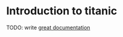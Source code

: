 # Introduction to titanic

TODO: write [great documentation](http://jacobian.org/writing/what-to-write/)
